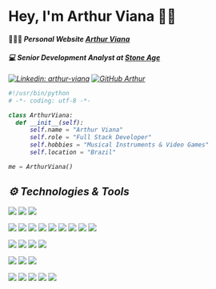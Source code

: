 # Hey, I'm Arthur Viana 👋🏾

#### <p>👨🏽‍💻 <em>Personal Website <a href="https://www.arthurviana.com">Arthur Viana</a></p>

#### <p>💻 <em>Senior Development Analyst at <a href="https://www.stoneage.com.br/">Stone Age</a></p>
 
[![Linkedin: arthur-viana](https://img.shields.io/badge/-Arthur%20Viana-blue?style=flat-square&logo=Linkedin&logoColor=white&link=https://www.linkedin.com/in/arthur-viana/)](https://www.linkedin.com/in/arthur-viana/)
[![GitHub Arthur](https://img.shields.io/github/followers/VianaArthur?label=follow&style=social)](https://github.com/VianaArthur)

```python
#!/usr/bin/python
# -*- coding: utf-8 -*-

class ArthurViana:
  def __init__(self):
      self.name = "Arthur Viana"
      self.role = "Full Stack Developer"
      self.hobbies = "Musical Instruments & Video Games"
      self.location = "Brazil"

me = ArthurViana()
```

 ## ⚙️ Technologies & Tools
![](https://img.shields.io/badge/OS-macOS-informational?style=flat&logo=apple&logoColor=white&color=107896)
![](https://img.shields.io/badge/OS-Windows-informational?style=flat&logo=windows&logoColor=white&color=107896)
![](https://img.shields.io/badge/Editor-VS_Code-informational?style=flat&logo=visual-studio-code&logoColor=white&color=107896)

![](https://img.shields.io/badge/Front--end-React-informational?style=flat&logo=react&logoColor=white&color=107896)
![](https://img.shields.io/badge/Front--end-Next.js-informational?style=flat&logo=next-dot-js&logoColor=white&color=107896)
![](https://img.shields.io/badge/Front--end-JavaScript-informational?style=flat&logo=javascript&logoColor=white&color=107896)
![](https://img.shields.io/badge/Front--end-HTML5-informational?style=flat&logo=html5&logoColor=white&color=107896)
![](https://img.shields.io/badge/Front--end-CSS3-informational?style=flat&logo=css3&logoColor=white&color=107896)
![](https://img.shields.io/badge/Front--end-Sass-informational?style=flat&logo=sass&logoColor=white&color=107896)
![](https://img.shields.io/badge/Front--end-Bootstrap-informational?style=flat&logo=bootstrap&logoColor=white&color=107896)
![](https://img.shields.io/badge/Front--end-Tailwind%20CSS-informational?style=flat&logo=tailwind-css&logoColor=white&color=107896)
![](https://img.shields.io/badge/Front--end-styled--components-informational?style=flat&logo=styled-components&logoColor=white&color=107896)

 ![](https://img.shields.io/badge/Back--end-Node.js-informational?style=flat&logo=nodedotjs&logoColor=white&color=107896)
![](https://img.shields.io/badge/Back--end-.NET-informational?style=flat&logo=dotnet&logoColor=white&color=107896)
![](https://img.shields.io/badge/Back--end-C%23-informational?style=flat&logo=c-sharp&logoColor=white&color=107896)
![](https://img.shields.io/badge/Back--end-Python-informational?style=flat&logo=python&logoColor=white&color=107896)

![](https://img.shields.io/badge/Database-Microsoft%20SQL%20Server-informational?style=flat&logo=microsoft-sql-server&logoColor=white&color=107896)
![](https://img.shields.io/badge/Database-MySQL-informational?style=flat&logo=mysql&logoColor=white&color=107896)
![](https://img.shields.io/badge/Database-Oracle%20SQL-informational?style=flat&logo=oracle&logoColor=white&color=107896)
  
![](https://img.shields.io/badge/Git-Command%20Line-informational?style=flat&logo=git&logoColor=white&color=107896)
![](https://img.shields.io/badge/Git-GitHub-informational?style=flat&logo=github&logoColor=white&color=107896)
![](https://img.shields.io/badge/Git-GitLab-informational?style=flat&logo=gitlab&logoColor=white&color=107896)
![](https://img.shields.io/badge/Git-Bitbucket-informational?style=flat&logo=bitbucket&logoColor=white&color=107896)
![](https://img.shields.io/badge/Git-GitKraken-informational?style=flat&logo=gitkraken&logoColor=white&color=107896)
